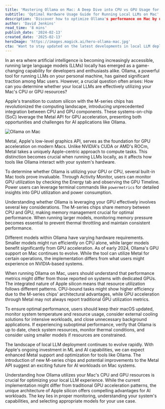 ```yaml
---
title: 'Mastering Ollama on Mac: A Deep Dive into CPU vs GPU Usage for Local LLMs'
subtitle: 'Optimal Hardware Usage Guide for Running Local LLMs on Mac'
description: 'Discover how to optimize Ollama's performance on Mac by understanding CPU and GPU resource utilization. Learn about monitoring tools, best practices, and how Apple's M-series chips handle AI workloads differently from traditional systems.'
author: 'David Jenkins'
read_time: '8 mins'
publish_date: '2024-02-13'
created_date: '2025-02-13'
heroImage: 'https://images.magick.ai/hero-ollama-mac.jpg'
cta: 'Want to stay updated on the latest developments in local LLM deployment and Mac optimization? Follow us on LinkedIn for expert insights and join a community of tech enthusiasts pushing the boundaries of AI on Apple silicon.'
---
```


In an era where artificial intelligence is becoming increasingly accessible, running large language models (LLMs) locally has emerged as a game-changing capability for developers and enthusiasts alike. Ollama, a powerful tool for running LLMs on your personal machine, has gained significant traction among Mac users. However, a crucial question often arises: How can you determine whether your local LLMs are effectively utilizing your Mac's CPU or GPU resources?

Apple's transition to custom silicon with the M-series chips has revolutionized the computing landscape, introducing unprecedented integration between CPU and GPU components. These systems-on-chip (SoC) leverage the Metal API for GPU acceleration, presenting both opportunities and challenges for AI applications like Ollama.

![Ollama on Mac](https://images.magick.ai/ollama-mac-inline.jpg)

Metal, Apple's low-level graphics API, serves as the foundation for GPU acceleration on modern Macs. Unlike NVIDIA's CUDA or AMD's ROCm, Metal takes a uniquely Apple-centric approach to compute tasks. This distinction becomes crucial when running LLMs locally, as it affects how tools like Ollama interact with your system's hardware.

To determine whether Ollama is utilizing your GPU or CPU, several built-in Mac tools prove invaluable. Through Activity Monitor, users can monitor GPU utilization by checking the Energy tab and observing the GPU Timeline. Power users can leverage terminal commands like `powermetrics` for detailed insights into GPU utilization and power consumption.

Understanding whether Ollama is leveraging your GPU effectively involves several key considerations. The M-series chips share memory between CPU and GPU, making memory management crucial for optimal performance. When running larger models, monitoring memory pressure becomes essential to prevent thermal throttling and maintain consistent performance.

Different models within Ollama have varying hardware requirements. Smaller models might run efficiently on CPU alone, while larger models benefit significantly from GPU acceleration. As of early 2024, Ollama's GPU support on Mac continues to evolve. While the tool can utilize Metal for certain operations, the implementation differs from what users might experience on NVIDIA-based systems.

When running Ollama on Mac, users should understand that performance metrics might differ from those reported on systems with dedicated GPUs. The integrated nature of Apple silicon means that resource utilization follows different patterns. CPU-bound tasks might show higher efficiency due to the M-series chips' architectural advantages, while GPU acceleration through Metal may not always report traditional GPU utilization metrics.

To ensure optimal performance, users should keep their macOS updated, monitor system temperature and resource usage, consider external cooling solutions for intensive workloads, and close unnecessary background applications. If experiencing suboptimal performance, verify that Ollama is up to date, check system resources, monitor thermal conditions, and consider using smaller models if resources are constrained.

The landscape of local LLM deployment continues to evolve rapidly. With Apple's ongoing investment in ML and AI capabilities, we can expect enhanced Metal support and optimization for tools like Ollama. The introduction of new M-series chips and potential improvements to the Metal API suggest an exciting future for AI workloads on Mac systems.

Understanding how Ollama utilizes your Mac's CPU and GPU resources is crucial for optimizing your local LLM experience. While the current implementation might differ from traditional GPU acceleration patterns, the unique architecture of Apple silicon offers compelling advantages for AI workloads. The key lies in proper monitoring, understanding your system's capabilities, and selecting appropriate models for your use case.
